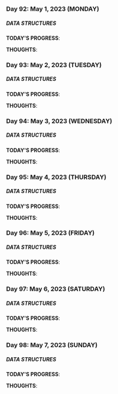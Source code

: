 ### Day 92: May 1, 2023 (MONDAY)

##### DATA STRUCTURES

**TODAY'S PROGRESS**:

**THOUGHTS**:

### Day 93: May 2, 2023 (TUESDAY)

##### DATA STRUCTURES

**TODAY'S PROGRESS**:

**THOUGHTS**:

### Day 94: May 3, 2023 (WEDNESDAY)

##### DATA STRUCTURES

**TODAY'S PROGRESS**:

**THOUGHTS**:

### Day 95: May 4, 2023 (THURSDAY)

##### DATA STRUCTURES

**TODAY'S PROGRESS**:

**THOUGHTS**:

### Day 96: May 5, 2023 (FRIDAY)

##### DATA STRUCTURES

**TODAY'S PROGRESS**:

**THOUGHTS**:

### Day 97: May 6, 2023 (SATURDAY)

##### DATA STRUCTURES

**TODAY'S PROGRESS**:

**THOUGHTS**:

### Day 98: May 7, 2023 (SUNDAY)

##### DATA STRUCTURES

**TODAY'S PROGRESS**:

**THOUGHTS**:
